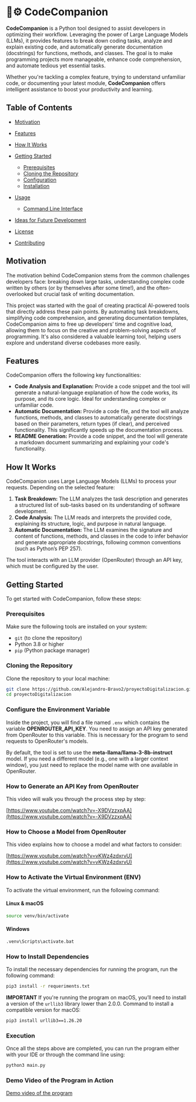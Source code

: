 # 🤖⚙️ CodeCompanion

**CodeCompanion** is a Python tool designed to assist developers in optimizing their workflow. Leveraging the power of Large Language Models (LLMs), it provides features to break down coding tasks, analyze and explain existing code, and automatically generate documentation (docstrings) for functions, methods, and classes. The goal is to make programming projects more manageable, enhance code comprehension, and automate tedious yet essential tasks.

Whether you're tackling a complex feature, trying to understand unfamiliar code, or documenting your latest module, **CodeCompanion** offers intelligent assistance to boost your productivity and learning.

## Table of Contents

* [Motivation](#motivation)
* [Features](#features)
* [How It Works](#how-it-works)
* [Getting Started](#getting-started)

  * [Prerequisites](#prerequisites)
  * [Cloning the Repository](#cloning-the-repository)
  * [Configuration](###Configure-the-Environment-Variable)
  * [Installation](#installation)
* [Usage](#usage)

  * [Command Line Interface](#command-line-interface)
* [Ideas for Future Development](#ideas-for-future-development)
* [License](https://github.com/Alejandro-Bravo2/proyectoDigitalizacion/blob/main/LICENSE)
* [Contributing](https://github.com/Alejandro-Bravo2/proyectoDigitalizacion/blob/main/CONTRIBUTING.md)

## Motivation

The motivation behind CodeCompanion stems from the common challenges developers face: breaking down large tasks, understanding complex code written by others (or by themselves after some time!), and the often-overlooked but crucial task of writing documentation.

This project was started with the goal of creating practical AI-powered tools that directly address these pain points. By automating task breakdowns, simplifying code comprehension, and generating documentation templates, CodeCompanion aims to free up developers’ time and cognitive load, allowing them to focus on the creative and problem-solving aspects of programming. It's also considered a valuable learning tool, helping users explore and understand diverse codebases more easily.

## Features

CodeCompanion offers the following key functionalities:

* **Code Analysis and Explanation:** Provide a code snippet and the tool will generate a natural-language explanation of how the code works, its purpose, and its core logic. Ideal for understanding complex or unfamiliar code.
* **Automatic Documentation:** Provide a code file, and the tool will analyze functions, methods, and classes to automatically generate docstrings based on their parameters, return types (if clear), and perceived functionality. This significantly speeds up the documentation process.
* **README Generation:** Provide a code snippet, and the tool will generate a markdown document summarizing and explaining your code's functionality.

## How It Works

CodeCompanion uses Large Language Models (LLMs) to process your requests. Depending on the selected feature:

1. **Task Breakdown:** The LLM analyzes the task description and generates a structured list of sub-tasks based on its understanding of software development.
2. **Code Analysis:** The LLM reads and interprets the provided code, explaining its structure, logic, and purpose in natural language.
3. **Automatic Documentation:** The LLM examines the signature and content of functions, methods, and classes in the code to infer behavior and generate appropriate docstrings, following common conventions (such as Python’s PEP 257).

The tool interacts with an LLM provider (OpenRouter) through an API key, which must be configured by the user.

## Getting Started

To get started with CodeCompanion, follow these steps:

### Prerequisites

Make sure the following tools are installed on your system:

* `git` (to clone the repository)
* Python 3.8 or higher
* `pip` (Python package manager)

### Cloning the Repository

Clone the repository to your local machine:

```bash
git clone https://github.com/Alejandro-Bravo2/proyectoDigitalizacion.git
cd proyectoDigitalizacion
```

### Configure the Environment Variable

Inside the project, you will find a file named `.env` which contains the variable **OPENROUTER\_API\_KEY**. You need to assign an API key generated from OpenRouter to this variable. This is necessary for the program to send requests to OpenRouter's models.

By default, the tool is set to use the **meta-llama/llama-3-8b-instruct** model. If you need a different model (e.g., one with a larger context window), you just need to replace the model name with one available in OpenRouter.

### How to Generate an API Key from OpenRouter

This video will walk you through the process step by step:

[https://www.youtube.com/watch?v=-X9DVzzxpAA](https://www.youtube.com/watch?v=-X9DVzzxpAA)

### How to Choose a Model from OpenRouter

This video explains how to choose a model and what factors to consider:

[https://www.youtube.com/watch?v=vKWz4zdxrvU](https://www.youtube.com/watch?v=vKWz4zdxrvU)

### How to Activate the Virtual Environment (ENV)

To activate the virtual environment, run the following command:

#### Linux & macOS

```bash
source venv/bin/activate
```

#### Windows

```cmd
.venv\Scripts\activate.bat
```

### How to Install Dependencies

To install the necessary dependencies for running the program, run the following command:

```bash
pip3 install -r requeriments.txt
```

**IMPORTANT**
If you're running the program on macOS, you’ll need to install a version of the `urllib3` library lower than 2.0.0.
Command to install a compatible version for macOS:

```bash
pip3 install urllib3==1.26.20
```

### Execution

Once all the steps above are completed, you can run the program either with your IDE or through the command line using:

```bash
python3 main.py
```

### Demo Video of the Program in Action

[Demo video of the program](https://drive.google.com/file/d/1ci-XAUK8N_b22Rk7IEg9hNaVzkRXXqxn/view?usp=sharing)

